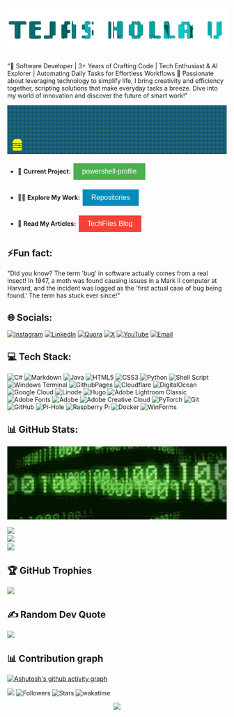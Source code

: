 <p align="center"><img src="https://raw.githubusercontent.com/tejasholla/tejasholla/main/tejas.gif" /></p>

"🌟 Software Developer | 3+ Years of Crafting Code | Tech Enthusiast & AI Explorer | Automating Daily Tasks for Effortless Workflows 🌟 Passionate about leveraging technology to simplify life, I bring creativity and efficiency together, scripting solutions that make everyday tasks a breeze. Dive into my world of innovation and discover the future of smart work!"<br>

<p align="center"><img alt="Eat Code GIF" width="1000px" src="https://raw.githubusercontent.com/tejasholla/tejasholla/main/eat_code.gif" /></p>

- 🔭 **Current Project:** <a href="https://github.com/tejasholla/powershell-profile.git" target="_blank"><button style="background-color: #4CAF50; color: white; border: none; padding: 10px 20px; text-align: center; text-decoration: none; display: inline-block; font-size: 16px; margin: 4px 2px; cursor: pointer;">powershell-profile</button></a>

- 👨‍💻 **Explore My Work:** <a href="https://github.com/tejasholla?tab=repositories" target="_blank"><button style="background-color: #008CBA; color: white; border: none; padding: 10px 20px; text-align: center; text-decoration: none; display: inline-block; font-size: 16px; margin: 4px 2px; cursor: pointer;">Repositories</button></a>

- 📝 **Read My Articles:** <a href="https://techfiles.in/" target="_blank"><button style="background-color: #f44336; color: white; border: none; padding: 10px 20px; text-align: center; text-decoration: none; display: inline-block; font-size: 16px; margin: 4px 2px; cursor: pointer;">TechFiles Blog</button></a>

## ⚡Fun fact:

"Did you know? The term 'bug' in software actually comes from a real insect! In 1947, a moth was found causing issues in a Mark II computer at Harvard, and the incident was logged as the 'first actual case of bug being found.' The term has stuck ever since!"<br>

## 🌐 Socials:

[![Instagram](https://img.shields.io/badge/Instagram-%23E4405F.svg?style=for-the-badge&logo=Instagram&logoColor=white)](https://instagram.com/tejasholla) [![LinkedIn](https://img.shields.io/badge/LinkedIn-%230077B5.svg?style=for-the-badge&logo=linkedin&logoColor=white)](https://linkedin.com/in/tejasholla) [![Quora](https://img.shields.io/badge/Quora-%23B92B27.svg?style=for-the-badge&logo=Quora&logoColor=white)](https://quora.com/profile/Tejas-Holla-5) [![X](https://img.shields.io/badge/X-black.svg?style=for-the-badge&logo=X&logoColor=white)](https://x.com/imtejasholla) [![YouTube](https://img.shields.io/badge/YouTube-%23FF0000.svg?style=for-the-badge&logo=YouTube&logoColor=white)](https://youtube.com/@@techfilez) [![Email](https://img.shields.io/badge/Email-%23D14836.svg?style=for-the-badge&logo=gmail&logoColor=white)](mailto:tejasholla@techfiles.in?subject=GitHub)

## 💻 Tech Stack:

![C#](https://img.shields.io/badge/c%23-%23239120.svg?style=for-the-badge&logo=csharp&logoColor=white) ![Markdown](https://img.shields.io/badge/markdown-%23000000.svg?style=for-the-badge&logo=markdown&logoColor=white) ![Java](https://img.shields.io/badge/java-%23ED8B00.svg?style=for-the-badge&logo=openjdk&logoColor=white) ![HTML5](https://img.shields.io/badge/html5-%23E34F26.svg?style=for-the-badge&logo=html5&logoColor=white) ![CSS3](https://img.shields.io/badge/css3-%231572B6.svg?style=for-the-badge&logo=css3&logoColor=white) ![Python](https://img.shields.io/badge/python-3670A0?style=for-the-badge&logo=python&logoColor=ffdd54) ![Shell Script](https://img.shields.io/badge/shell_script-%23121011.svg?style=for-the-badge&logo=gnu-bash&logoColor=white) ![Windows Terminal](https://img.shields.io/badge/Windows%20Terminal-%234D4D4D.svg?style=for-the-badge&logo=windows-terminal&logoColor=white) ![GithubPages](https://img.shields.io/badge/github%20pages-121013?style=for-the-badge&logo=github&logoColor=white) ![Cloudflare](https://img.shields.io/badge/Cloudflare-F38020?style=for-the-badge&logo=Cloudflare&logoColor=white) ![DigitalOcean](https://img.shields.io/badge/DigitalOcean-%230167ff.svg?style=for-the-badge&logo=digitalOcean&logoColor=white) ![Google Cloud](https://img.shields.io/badge/GoogleCloud-%234285F4.svg?style=for-the-badge&logo=google-cloud&logoColor=white) ![Linode](https://img.shields.io/badge/linode-00A95C?style=for-the-badge&logo=linode&logoColor=white) ![Hugo](https://img.shields.io/badge/Hugo-black.svg?style=for-the-badge&logo=Hugo) ![Adobe Lightroom Classic](https://img.shields.io/badge/Adobe%20Lightroom%20Classic-31A8FF.svg?style=for-the-badge&logo=Adobe%20Lightroom%20Classic&logoColor=white) ![Adobe Fonts](https://img.shields.io/badge/Adobe%20Fonts-000B1D.svg?style=for-the-badge&logo=Adobe%20Fonts&logoColor=white) ![Adobe](https://img.shields.io/badge/adobe-%23FF0000.svg?style=for-the-badge&logo=adobe&logoColor=white) ![Adobe Creative Cloud](https://img.shields.io/badge/Adobe%20Creative%20Cloud-DA1F26.svg?style=for-the-badge&logo=Adobe%20Creative%20Cloud&logoColor=white) ![PyTorch](https://img.shields.io/badge/PyTorch-%23EE4C2C.svg?style=for-the-badge&logo=PyTorch&logoColor=white) ![Git](https://img.shields.io/badge/git-%23F05033.svg?style=for-the-badge&logo=git&logoColor=white) ![GitHub](https://img.shields.io/badge/github-%23121011.svg?style=for-the-badge&logo=github&logoColor=white) ![Pi-Hole](https://img.shields.io/badge/pihole-%2396060C.svg?style=for-the-badge&logo=pi-hole&logoColor=white) ![Raspberry Pi](https://img.shields.io/badge/-RaspberryPi-C51A4A?style=for-the-badge&logo=Raspberry-Pi) ![Docker](https://img.shields.io/badge/docker-%230db7ed.svg?style=for-the-badge&logo=docker&logoColor=white) ![WinForms](https://img.shields.io/badge/winforms-%230078D7.svg?style=for-the-badge&logo=windows&logoColor=white)

## 📊 GitHub Stats:

<p align="center"><img alt="Code GIF" width="1000px" src="https://raw.githubusercontent.com/tejasholla/tejasholla/main/lazy.gif" /></p>

![](https://github-readme-stats.vercel.app/api?username=tejasholla&theme=dark&hide_border=false&include_all_commits=true&count_private=true)<br/>
![](https://github-readme-streak-stats.herokuapp.com/?user=tejasholla&theme=dark&hide_border=false)<br/>
![](https://github-readme-stats.vercel.app/api/top-langs/?username=tejasholla&theme=dark&hide_border=false&include_all_commits=true&count_private=true&layout=compact)

## 🏆 GitHub Trophies

![](https://github-profile-trophy.vercel.app/?username=tejasholla&theme=discord&no-frame=false&no-bg=false&margin-w=4)

## ✍️ Random Dev Quote

![](https://quotes-github-readme.vercel.app/api?type=horizontal&theme=radical)

## 📊 Contribution graph

[![Ashutosh's github activity graph](https://github-readme-activity-graph.vercel.app/graph?username=tejasholla&bg_color=000000&color=ffffff&line=6bffbf&point=fffafa&area=true&hide_border=true)](https://github.com/ashutosh00710/github-readme-activity-graph)

[![](https://visitcount.itsvg.in/api?id=tejasholla&icon=5&color=12)](https://visitcount.itsvg.in)
![Followers](https://img.shields.io/github/followers/tejasholla?label=Follow&style=social)
![Stars](https://img.shields.io/github/stars/tejasholla?style=social)
![wakatime](https://wakatime.com/badge/user/f4215698-35da-4ab1-95e2-fc35a14ba759.svg)

<p align="center">
  <img src="https://capsule-render.vercel.app/api?type=waving&color=gradient&height=60&section=footer"/>
</p>
